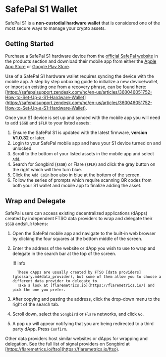 # SafePal S1 Wallet

SafePal S1 is a **non-custodial hardware wallet** that is considered one of the most secure ways to manage your crypto assets.

## Getting Started

Purchase a SafePal S1 hardware device from the [official SafePal website](https://shop.safepal.io) in the products section and download their mobile app from either the [Apple App Store](https://apps.apple.com/us/app/safepal-wallet/id1548297139) or [Google Play Store](https://play.google.com/store/apps/details?id=io.safepal.wallet).

Use of a SafePal S1 hardware wallet requires syncing the device with the mobile app.
A step by step unboxing guide to initialize a new device/wallet, or import an existing one from a recovery phrase, can be found here: [https://safepalsupport.zendesk.com/hc/en-us/articles/360046051752-How-to-Set-Up-a-S1-Hardware-Wallet](https://safepalsupport.zendesk.com/hc/en-us/articles/360046051752-How-to-Set-Up-a-S1-Hardware-Wallet).

Once your S1 device is set up and synced with the mobile app you will need to add `$SGB` and `$FLR` to your listed assets:

1. Ensure the SafePal S1 is updated with the latest firmware, **version V1.0.32** or later.
2. Login to your SafePal mobile app and have your S1 device turned on and unlocked.
3. Scroll to the bottom of your listed assets in the mobile app and select `Add`.
4. Search for Songbird (`$SGB`) or Flare (`$FLR`) and click the gray button on the right which will then turn blue.
5. Click the `Add Coin` box also in blue at the bottom of the screen.
6. Follow the series of prompts which require scanning QR codes from both your S1 wallet and mobile app to finalize adding the asset.

## Wrap and Delegate

SafePal users can access existing decentralized applications (dApps) created by independent FTSO data providers to wrap and delegate their `$SGB` and`$FLR` tokens:

1. Open the SafePal mobile app and navigate to the built-in web browser by clicking the four squares at the bottom middle of the screen.
2. Enter the address of the website or dApp you wish to use to wrap and delegate in the search bar at the top of the screen.

    !!! info

         These dApps are usually created by FTSO [data providers](glossary.md#data_provider), but some of them allow you to choose a different data provider to delegate to.
         Take a look at [flaremetrics.io](https://flaremetrics.io/) and pick the one you prefer.

3. After copying and pasting the address, click the drop-down menu to the right of the search tab.
4. Scroll down, select the `Songbird` or `Flare` networks, and click `Go`.
5. A pop up will appear notifying that you are being redirected to a third party dApp. Press `Confirm`.

Other data providers host similar websites or dApps for wrapping and delegation.
See the full list of signal providers on Songbird at [https://flaremetrics.io/ftso](https://flaremetrics.io/ftso).
